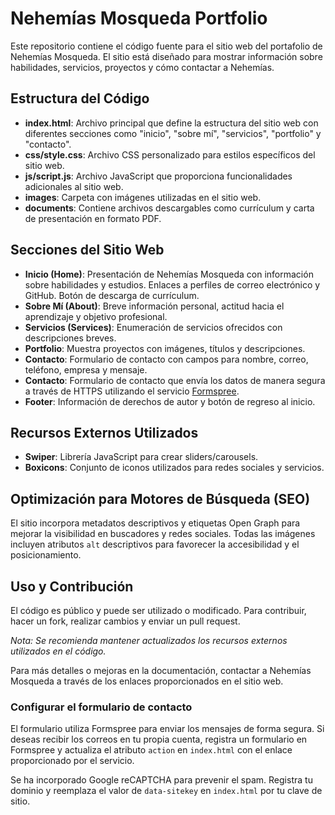 # Nehemías Mosqueda Portfolio

Este repositorio contiene el código fuente para el sitio web del portafolio de Nehemías Mosqueda. El sitio está diseñado para mostrar información sobre habilidades, servicios, proyectos y cómo contactar a Nehemías.

## Estructura del Código

- **index.html**: Archivo principal que define la estructura del sitio web con diferentes secciones como "inicio", "sobre mí", "servicios", "portfolio" y "contacto".
- **css/style.css**: Archivo CSS personalizado para estilos específicos del sitio web.
- **js/script.js**: Archivo JavaScript que proporciona funcionalidades adicionales al sitio web.
- **images**: Carpeta con imágenes utilizadas en el sitio web.
- **documents**: Contiene archivos descargables como currículum y carta de presentación en formato PDF.

## Secciones del Sitio Web

- **Inicio (Home)**: Presentación de Nehemías Mosqueda con información sobre habilidades y estudios. Enlaces a perfiles de correo electrónico y GitHub. Botón de descarga de currículum.
- **Sobre Mí (About)**: Breve información personal, actitud hacia el aprendizaje y objetivo profesional.
- **Servicios (Services)**: Enumeración de servicios ofrecidos con descripciones breves.
- **Portfolio**: Muestra proyectos con imágenes, títulos y descripciones.
- **Contacto**: Formulario de contacto con campos para nombre, correo, teléfono, empresa y mensaje.
- **Contacto**: Formulario de contacto que envía los datos de manera segura a través de HTTPS utilizando el servicio [Formspree](https://formspree.io/).
- **Footer**: Información de derechos de autor y botón de regreso al inicio.

## Recursos Externos Utilizados

- **Swiper**: Librería JavaScript para crear sliders/carousels.
- **Boxicons**: Conjunto de iconos utilizados para redes sociales y servicios.

## Optimización para Motores de Búsqueda (SEO)

El sitio incorpora metadatos descriptivos y etiquetas Open Graph para mejorar la visibilidad en buscadores y redes sociales. Todas las imágenes incluyen atributos `alt` descriptivos para favorecer la accesibilidad y el posicionamiento.

## Uso y Contribución

El código es público y puede ser utilizado o modificado. Para contribuir, hacer un fork, realizar cambios y enviar un pull request.

*Nota: Se recomienda mantener actualizados los recursos externos utilizados en el código.*

Para más detalles o mejoras en la documentación, contactar a Nehemías Mosqueda a través de los enlaces proporcionados en el sitio web.

### Configurar el formulario de contacto

El formulario utiliza Formspree para enviar los mensajes de forma segura. Si deseas recibir los correos en tu propia cuenta, registra un formulario en Formspree y actualiza el atributo `action` en `index.html` con el enlace proporcionado por el servicio.

Se ha incorporado Google reCAPTCHA para prevenir el spam. Registra tu dominio y reemplaza el valor de `data-sitekey` en `index.html` por tu clave de sitio.

